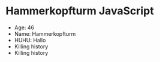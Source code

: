 Hammerkopfturm
JavaScript
==========
* Age: 46
* Name: Hammerkopfturm
* HUHU: Hallo
* Killing history
* Killing history